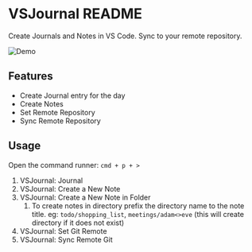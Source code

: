 # VSJournal README

Create Journals and Notes in VS Code. Sync to your remote repository.

![Demo](/images/demo.gif)

## Features

- Create Journal entry for the day
- Create Notes
- Set Remote Repository
- Sync Remote Repository


## Usage

Open the command runner: `cmd + p + >`

1. VSJournal: Journal
2. VSJournal: Create a New Note
3. VSJournal: Create a New Note in Folder
   1. To create notes in directory prefix the directory name to the note title. eg: `todo/shopping_list`, `meetings/adam<>eve` (this will create directory if it does not exist)
4. VSJournal: Set Git Remote
5. VSJournal: Sync Remote Git
